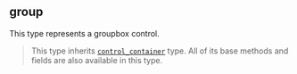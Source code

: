 ## group

This type represents a groupbox control.

> This type inherits [`control_container`](/api/gui/container/control-container "This type represents an abstract control with a container.") type. All of its base methods and fields are also available in this type.